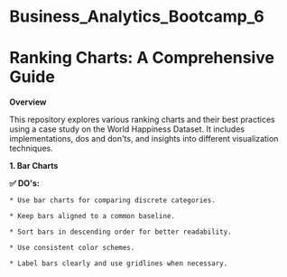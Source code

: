 # Business_Analytics_Bootcamp_6


# Ranking Charts: A Comprehensive Guide

**Overview**

This repository explores various ranking charts and their best practices using a case study on the World Happiness Dataset. It includes implementations, dos and don'ts, and insights into different visualization techniques.

**1. Bar Charts**

**✅ DO's:**

    * Use bar charts for comparing discrete categories.
    
    * Keep bars aligned to a common baseline.
    
    * Sort bars in descending order for better readability.
    
    * Use consistent color schemes.
    
    * Label bars clearly and use gridlines when necessary.
